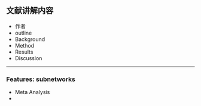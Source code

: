 ##  文献讲解内容

- 作者
- outline
- Background
- Method
- Results
- Discussion

****

### Features: subnetworks

- Meta Analysis
- 